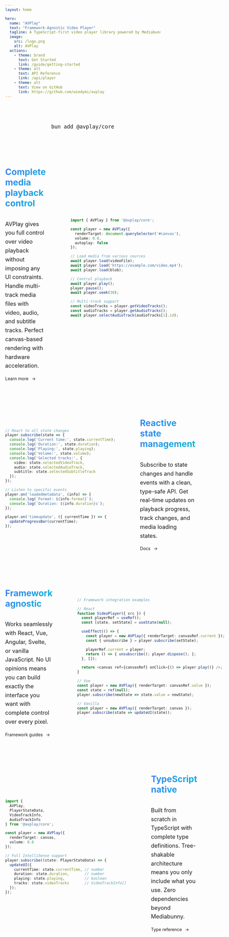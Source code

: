```yaml
---
layout: home

hero:
  name: "AVPlay"
  text: "Framework-Agnostic Video Player"
  tagline: A TypeScript-first video player library powered by Mediabunny. Full control over rendering and UI, zero opinions.
  image:
    src: /logo.png
    alt: AVPlay
  actions:
    - theme: brand
      text: Get Started
      link: /guide/getting-started
    - theme: alt
      text: API Reference
      link: /api/player
    - theme: alt
      text: View on GitHub
      link: https://github.com/wiedymi/avplay
---
```


<ClientOnly>
  <VideoPlayerDemo />
</ClientOnly>

<div style="text-align: center; margin: 80px auto; max-width: 800px; font-size: 20px;">

```bash
bun add @avplay/core
```

</div>

<div style="display: flex; flex-direction: column; gap: 80px; margin-top: 80px;">

<div style="display: grid; grid-template-columns: 1fr 1fr; gap: 80px; align-items: center;">
<div>
<h1 style="background: -webkit-linear-gradient(-30deg, #3b82f6, #06b6d4); -webkit-background-clip: text; color: transparent; display: inline-block;">Complete media playback control</h1>
<p style="font-size: 18px; line-height: 1.6;">AVPlay gives you full control over video playback without imposing any UI constraints. Handle multi-track media files with video, audio, and subtitle tracks. Perfect canvas-based rendering with hardware acceleration.</p>
<a href="/guide/basic-usage" style="text-decoration: none; display: inline-flex; align-items: center; gap: 6px; color: var(--vp-c-brand);">
    Learn more
    <span style="margin-left: 4px;">→</span>
</a>
</div>
<div style="font-size: 14px; position: relative;">

```typescript
import { AVPlay } from '@avplay/core';

const player = new AVPlay({
  renderTarget: document.querySelector('#canvas'),
  volume: 0.8,
  autoplay: false
});

// Load media from various sources
await player.load(videoFile);
await player.load('https://example.com/video.mp4');
await player.load(blob);

// Control playback
await player.play();
player.pause();
await player.seek(30);

// Multi-track support
const videoTracks = player.getVideoTracks();
const audioTracks = player.getAudioTracks();
await player.selectAudioTrack(audioTracks[1].id);
```

</div>
</div>

<div style="display: grid; grid-template-columns: 1fr 1fr; gap: 80px; align-items: center;">
<div style="font-size: 14px; position: relative;">

```typescript
// React to all state changes
player.subscribe(state => {
  console.log('Current time:', state.currentTime);
  console.log('Duration:', state.duration);
  console.log('Playing:', state.playing);
  console.log('Volume:', state.volume);
  console.log('Selected tracks:', {
    video: state.selectedVideoTrack,
    audio: state.selectedAudioTrack,
    subtitle: state.selectedSubtitleTrack
  });
});

// Listen to specific events
player.on('loadedmetadata', (info) => {
  console.log(`Format: ${info.format}`);
  console.log(`Duration: ${info.duration}s`);
});

player.on('timeupdate', ({ currentTime }) => {
  updateProgressBar(currentTime);
});
```

</div>
<div>
<h1 style="background: -webkit-linear-gradient(-30deg, #3b82f6, #06b6d4); -webkit-background-clip: text; color: transparent; display: inline-block;">Reactive state management</h1>
<p style="font-size: 18px; line-height: 1.6;">Subscribe to state changes and handle events with a clean, type-safe API. Get real-time updates on playback progress, track changes, and media loading states.</p>
<a href="/guide/state-management" style="text-decoration: none; display: inline-flex; align-items: center; gap: 6px; color: var(--vp-c-brand);">
    Docs
    <span style="margin-left: 4px;">→</span>
</a>
</div>
</div>

<div style="display: grid; grid-template-columns: 1fr 1fr; gap: 80px; align-items: center;">
<div>
<h1 style="background: -webkit-linear-gradient(-30deg, #3b82f6, #06b6d4); -webkit-background-clip: text; color: transparent; display: inline-block;">Framework agnostic</h1>
<p style="font-size: 18px; line-height: 1.6;">Works seamlessly with React, Vue, Angular, Svelte, or vanilla JavaScript. No UI opinions means you can build exactly the interface you want with complete control over every pixel.</p>
<a href="/guide/react" style="text-decoration: none; display: inline-flex; align-items: center; gap: 6px; color: var(--vp-c-brand);">
    Framework guides
    <span style="margin-left: 4px;">→</span>
</a>
</div>
<div style="font-size: 14px; position: relative;">

```typescript
// Framework integration examples

// React
function VideoPlayer({ src }) {
  const playerRef = useRef();
  const [state, setState] = useState(null);

  useEffect(() => {
    const player = new AVPlay({ renderTarget: canvasRef.current });
    const { unsubscribe } = player.subscribe(setState);

    playerRef.current = player;
    return () => { unsubscribe(); player.dispose(); };
  }, []);

  return <canvas ref={canvasRef} onClick={() => player.play()} />;
}

// Vue
const player = new AVPlay({ renderTarget: canvasRef.value });
const state = ref(null);
player.subscribe(newState => state.value = newState);

// Vanilla
const player = new AVPlay({ renderTarget: canvas });
player.subscribe(state => updateUI(state));
```

</div>
</div>

<div style="display: grid; grid-template-columns: 1fr 1fr; gap: 80px; align-items: center;">
<div style="font-size: 14px; position: relative;">

```typescript
import {
  AVPlay,
  PlayerStateData,
  VideoTrackInfo,
  AudioTrackInfo
} from '@avplay/core';

const player = new AVPlay({
  renderTarget: canvas,
  volume: 0.8
});

// Full IntelliSense support
player.subscribe((state: PlayerStateData) => {
  updateUI({
    currentTime: state.currentTime, // number
    duration: state.duration,       // number
    playing: state.playing,         // boolean
    tracks: state.videoTracks       // VideoTrackInfo[]
  });
});
```

</div>
<div>
<h1 style="background: -webkit-linear-gradient(-30deg, #3b82f6, #06b6d4); -webkit-background-clip: text; color: transparent; display: inline-block;">TypeScript native</h1>
<p style="font-size: 18px; line-height: 1.6;">Built from scratch in TypeScript with complete type definitions. Tree-shakable architecture means you only include what you use. Zero dependencies beyond Mediabunny.</p>
<a href="/api/types" style="text-decoration: none; display: inline-flex; align-items: center; gap: 6px; color: var(--vp-c-brand);">
    Type reference
    <span style="margin-left: 4px;">→</span>
</a>
</div>
</div>

</div>
